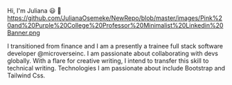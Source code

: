 Hi, I'm Juliana :smiley: :wave:
https://github.com/JulianaOsemeke/NewRepo/blob/master/images/Pink%20and%20Purple%20College%20Professor%20Minimalist%20Linkedin%20Banner.png

I transitioned from finance and I am a presently a trainee full stack software developer @microverseinc. I am passionate about collaborating with devs globally. With a flare for creative writing, I intend to transfer this skill to technical writing. Technologies I am passionate about include Bootstrap and Tailwind Css.
